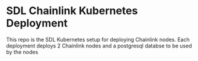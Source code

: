 # SDL Chainlink Kubernetes Deployment
This repo is the SDL Kubernetes setup for deploying Chainlink nodes.
Each deployment deploys 2 Chainlink nodes and a postgresql databse to be used by the nodes
